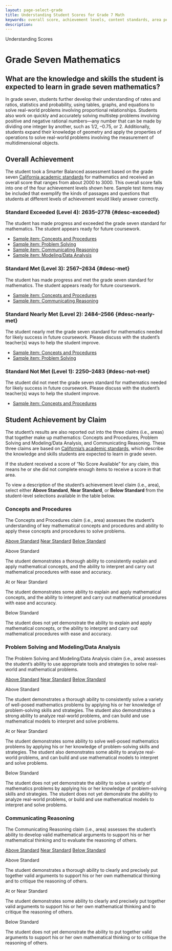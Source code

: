 ```yaml
---
layout: page-select-grade
title: Understanding Student Scores for Grade 7 Math
keywords: overall score, achievement levels, content standards, area performance level, EAP
description:
---
```


<div class="herring" markdown="1">

Understanding Scores

# Grade Seven Mathematics

## What are the knowledge and skills the student is expected to learn in grade seven mathematics?

In grade seven, students further develop their understanding of rates and ratios, statistics and probability, using tables, graphs, and equations to solve real-world problems involving proportional relationships. Students also work on quickly and accurately solving multistep problems involving positive and negative rational numbers—any number that can be made by dividing one integer by another, such as 1/2, –0.75, or 2. Additionally, students expand their knowledge of geometry and apply the properties of operations to solve real-world problems involving the measurement of multidimensional objects.

## Overall Achievement

The student took a Smarter Balanced assessment based on the grade seven [California academic standards](http://www.cde.ca.gov/be/st/ss/index.asp) for mathematics and received an overall score that ranges from about 2000 to 3000.
This overall score falls into one of the four achievement levels shown here. Sample test items may be included that exemplify the kinds of passages and questions that students at
different levels of achievement would likely answer correctly.

<div class="accordion" markdown="1">

### Standard Exceeded (Level 4): 2635–2778 {#desc-exceeded}

The student has made progress and exceeded the grade seven standard for mathematics. The student appears ready for future coursework.

- [Sample item: Concepts and Procedures](http://sampleitems.smarterbalanced.org/Item/Details?bankKey=187&itemKey=3487)
- [Sample item: Problem Solving](http://sampleitems.smarterbalanced.org/Item/Details?bankKey=187&itemKey=3517)
- [Sample item: Communicating Reasoning](http://sampleitems.smarterbalanced.org/Item/Details?bankKey=187&itemKey=3286)
- [Sample item: Modeling/Data Analysis](http://sampleitems.smarterbalanced.org/Item/Details?bankKey=187&itemKey=3591)

</div>
<div class="accordion" markdown="1">

### Standard Met (Level 3): 2567–2634 {#desc-met}

The student has made progress and met the grade seven standard for mathematics. The student appears ready for future coursework.

- [Sample item: Concepts and Procedures](http://sampleitems.smarterbalanced.org/Item/Details?bankKey=187&itemKey=3609)
- [Sample item: Communicating Reasoning](http://sampleitems.smarterbalanced.org/Item/Details?bankKey=187&itemKey=3583)

</div>
<div class="accordion" markdown="1">

### Standard Nearly Met (Level 2): 2484–2566  {#desc-nearly-met}

The student nearly met the grade seven standard for mathematics needed for likely success in future coursework. Please discuss with the student’s teacher(s) ways to help the student improve.

- [Sample item: Concepts and Procedures](http://sampleitems.smarterbalanced.org/Item/Details?bankKey=187&itemKey=3641)
- [Sample item: Problem Solving](http://sampleitems.smarterbalanced.org/Item/Details?bankKey=187&itemKey=3461)

</div>
<div class="accordion" markdown="1">

### Standard Not Met (Level 1): 2250–2483 {#desc-not-met}

The student did not meet the grade seven standard for mathematics needed for likely success in future coursework. Please discuss with the student’s teacher(s) ways to help the student improve.

- [Sample item: Concepts and Procedures](http://sampleitems.smarterbalanced.org/Item/Details?bankKey=187&itemKey=3513)

</div>

## Student Achievement by Claim

The student’s results are also reported out into the three claims (i.e., areas) that together make up mathematics: Concepts and Procedures, Problem Solving and Modeling/Data Analysis, and Communicating Reasoning.
These three claims are based on [California’s academic standards](http://www.cde.ca.gov/be/st/ss/index.asp), which describe the knowledge and skills students are expected to learn in grade seven.

If the student received a score of “No Score Available” for any claim, this means he or she did not complete enough items to receive a score in that area.

To view a description of the student’s achievement level claim (i.e., area), select either **Above Standard**, **Near Standard**, or **Below Standard** from the student-level selections available in the table below.

<div class="by-claim concepts">
	<div class="claim">
		<h3>Concepts and Procedures</h3>
		<p>The Concepts and Procedures claim (i.e., area) assesses the student’s understanding of key mathematical concepts and procedures and ability to apply these concepts and procedures to solve problems.</p>
	</div>
	<div class="standards" aria-live="polite">
		<div class="triggers" aria-hidden="true">
			<a href="" id="trigger-concepts-above">Above Standard</a>
			<a href="" id="trigger-concepts-near">Near Standard</a>
			<a href="" id="trigger-concepts-below">Below Standard</a>
		</div>
		<div id="concepts-above" class="std">
			<p class="hide">Above Standard</p>
			<p>The student demonstrates a thorough ability to consistently explain and apply mathematical concepts, and the ability to interpret and carry out mathematical procedures with ease and accuracy.</p>
		</div>
		<div id="concepts-near" class="std">
			<p class="hide">At or Near Standard</p>
			<p>The student demonstrates some ability to explain and apply mathematical concepts, and the ability to interpret and carry out mathematical procedures with ease and accuracy.</p>
		</div>
		<div id="concepts-below" class="std">
			<p class="hide">Below Standard</p>
			<p>The student does not yet demonstrate the ability to explain and apply mathematical concepts, or the ability to interpret and carry out mathematical procedures with ease and accuracy.</p>
		</div>
	</div>
	<div class="clear"></div>
</div>

<div class="by-claim solving">
	<div class="claim">
		<h3>Problem Solving and Modeling/Data Analysis</h3>
		<p>The Problem Solving and Modeling/Data Analysis claim (i.e., area) assesses the student’s ability to use appropriate tools and strategies to solve real-world and mathematical problems.</p>
	</div>
	<div class="standards" aria-live="polite">
		<div class="triggers" aria-hidden="true">
			<a href="" id="trigger-solving-above">Above Standard</a>
			<a href="" id="trigger-solving-near">Near Standard</a>
			<a href="" id="trigger-solving-below">Below Standard</a>
		</div>
		<div id="solving-above" class="std">
			<p class="hide">Above Standard</p>
			<p>The student demonstrates a thorough ability to consistently solve a variety of well-posed mathematics problems by applying his or her knowledge of problem-solving skills and strategies. The student also demonstrates a strong ability to analyze real-world problems, and can build and use mathematical models to interpret and solve problems.</p>
		</div>
		<div id="solving-near" class="std">
			<p class="hide">At or Near Standard</p>
			<p>The student demonstrates some ability to solve well-posed mathematics problems by applying his or her knowledge of problem-solving skills and strategies. The student also demonstrates some ability to analyze real-world problems, and can build and use mathematical models to interpret and solve problems.</p>
		</div>
		<div id="solving-below" class="std">
			<p class="hide">Below Standard</p>
			<p>The student does not yet demonstrate the ability to solve a variety of mathematics problems by applying his or her knowledge of problem-solving skills and strategies. The student does not yet demonstrate the ability to analyze real-world problems, or build and use mathematical models to interpret and solve problems.</p>
		</div>
	</div>
	<div class="clear"></div>
</div>

<div class="by-claim reasoning">
	<div class="claim">
		<h3>Communicating Reasoning </h3>
		<p>The Communicating Reasoning claim (i.e., area) assesses the student’s ability to develop valid mathematical arguments to support his or her mathematical thinking and to evaluate the reasoning of others.</p>
	</div>
	<div class="standards" aria-live="polite">
		<div class="triggers" aria-hidden="true">
			<a href="" id="trigger-reasoning-above">Above Standard</a>
			<a href="" id="trigger-reasoning-near">Near Standard</a>
			<a href="" id="trigger-reasoning-below">Below Standard</a>
		</div>
		<div id="reasoning-above" class="std">
			<p class="hide">Above Standard</p>
			<p>The student demonstrates a thorough ability to clearly and precisely put together valid arguments to support his or her own mathematical thinking and to critique the reasoning of others.</p>
		</div>
		<div id="reasoning-near" class="std">
			<p class="hide">At or Near Standard</p>
			<p>The student demonstrates some ability to clearly and precisely put together valid arguments to support his or her own mathematical thinking and to critique the reasoning of others.</p>
		</div>
		<div id="reasoning-below" class="std">
			<p class="hide">Below Standard</p>
			<p>The student does not yet demonstrate the ability to put together valid arguments to support his or her own mathematical thinking or to critique the reasoning of others.</p>
		</div>
	</div>
	<div class="clear"></div>
</div>


</div><!-- /.herring -->
